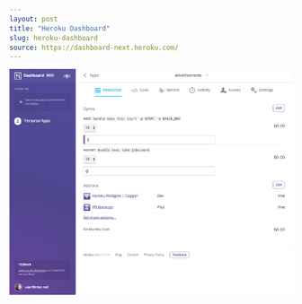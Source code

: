 ```yaml
---
layout: post
title: "Heroku Dashboard"
slug: heroku-dashboard
source: https://dashboard-next.heroku.com/
---
```


<img src="/screenshots/heroku-dashboard-next.png">
